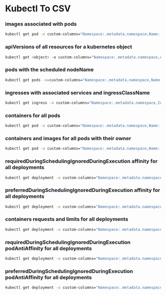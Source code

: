 # Kubectl To CSV

### images associated with pods
```bash
kubectl get pod -o custom-columns="Namespace:.metadata.namespace,Name:.metadata.name,Images:.spec.containers[*].image" -A | tr -s ' ' | sed 's/,/;/g' | tr ' ' ',' > pod_images.csv 
```

### apiVersions of all resources for a kubernetes object

```bash
kubectl get <object> -o custom-columns="Namespace:.metadata.namespace,ApiVersion:.apiVersion,Kind:.kind,Name:.metadata.name" -A | tr -s ' ' | tr ' ' ',' > apiVersion.csv
```

### pods with the scheduled nodeName
```bash
kubectl get pods -o=custom-columns="Namespace:.metadata.namespace,Name:.metadata.name,Node:.spec.nodeName" -A | tr -s ' ' | tr ' ' ',' > pod_node.csv
```

### ingresses with associated services and ingressClassName

```bash
kubectl get ingress -o custom-columns="Namespace:.metadata.namespace,IngressName:.metadata.name,IngressClassName:.spec.ingressClassName,Associated Services:.spec.rules[*].http.paths[*].backend.service.name" | tr -s ' ' | sed 's/,/;/g' | tr ' ' ',' > ingress_svc.csv
```

### containers for all pods

```bash
kubectl get pod -o custom-columns="Namespace:.metadata.namespace,Name:.metadata.name,ContainersName:.spec.containers[*].name" -A | tr -s ' ' | tr ',' ';' | tr ' ' ',' | tr ';' ' ' > pod_containers.csv
```

### containers and images for all pods with their owner

```bash
kubectl get pod -o custom-columns="Namespace:.metadata.namespace,Name:.metadata.name,OwnerReferenceKind:.metadata.ownerReferences[0].kind,ContainersNames:.spec.containers[*].name,ContainersImages:.spec.containers[*].image" -A | tr -s ' ' | tr ',' ';' | tr ' ' ',' | tr ';' ' ' > pod_owner_container_images.csv
```

### requiredDuringSchedulingIgnoredDuringExecution affinity for all deployments
```bash
kubectl get deployment -o custom-columns="Namespace:.metadata.namespace,Name:.metadata.name,requiredDuringSchedulingIgnoredDuringExecutionKeys:.spec.template.spec.affinity.nodeAffinity.requiredDuringSchedulingIgnoredDuringExecution.nodeSelectorTerms[*].matchExpressions[*].key,requiredDuringSchedulingIgnoredDuringExecutionOperator:.spec.template.spec.affinity.nodeAffinity.requiredDuringSchedulingIgnoredDuringExecution.nodeSelectorTerms[*].matchExpressions[*].operator,requiredDuringSchedulingIgnoredDuringExecutionValues:.spec.template.spec.affinity.nodeAffinity.requiredDuringSchedulingIgnoredDuringExecution.nodeSelectorTerms[*].matchExpressions[*].values" -A | tr -s ' ' | tr ',' ';' | tr ' ' ',' | tr ';' ' ' > deployment_affinity.csv
```

### preferredDuringSchedulingIgnoredDuringExecution affinity for all deployments
```bash
kubectl get deployment -o custom-columns="Namespace:.metadata.namespace,Name:.metadata.name,preferredDuringSchedulingIgnoredDuringExecutionKeys:.spec.template.spec.affinity.nodeAffinity.preferredDuringSchedulingIgnoredDuringExecution.nodeSelectorTerms[*].matchExpressions[*].key,preferredDuringSchedulingIgnoredDuringExecutionOperator:.spec.template.spec.affinity.nodeAffinity.preferredDuringSchedulingIgnoredDuringExecution.nodeSelectorTerms[*].matchExpressions[*].operator,preferredDuringSchedulingIgnoredDuringExecutionValues:.spec.template.spec.affinity.nodeAffinity.preferredDuringSchedulingIgnoredDuringExecution.nodeSelectorTerms[*].matchExpressions[*].values" -A | tr -s ' ' | tr ',' ';' | tr ' ' ',' | tr ';' ' ' > deployment_affinity.csv
```

### containers requests and limits for all deployments
```bash
kubectl get deployment -o custom-columns="Namespace:.metadata.namespace,Name:.metadata.name,ContainersName:.spec.template.spec.containers[*].name,ContainerRequests:.spec.template.spec.containers[*].resources.requests,ContainerLimits:.spec.template.spec.containers[*].resources.limits -A"
```

### requiredDuringSchedulingIgnoredDuringExecution podAntiAffinity for all deployments
```bash
kubectl get deployment -o custom-columns="Namespace:.metadata.namespace,Name:.metadata.name,requiredDuringSchedulingIgnoredDuringExecutionKeys:.spec.template.spec.affinity.podAntiAffinity.requiredDuringSchedulingIgnoredDuringExecution[*].labelSelector.matchExpressions[*].key,requiredDuringSchedulingIgnoredDuringExecutionOperator:.spec.template.spec.affinity.podAntiAffinity.requiredDuringSchedulingIgnoredDuringExecution[*].labelSelector.matchExpressions[*].operator,requiredDuringSchedulingIgnoredDuringExecutionValues:.spec.template.spec.affinity.podAntiAffinity.requiredDuringSchedulingIgnoredDuringExecution[*].labelSelector.matchExpressions[*].values" -A | tr -s ' ' | tr ',' ';' | tr ' ' ',' | tr ';' ' ' > deployment_podAntiAffinity.csv
```

### preferredDuringSchedulingIgnoredDuringExecution podAntiAffinity for all deployments
```bash
kubectl get deployment -o custom-columns="Namespace:.metadata.namespace,Name:.metadata.name,preferredDuringSchedulingIgnoredDuringExecutionKeys:.spec.template.spec.affinity.podAntiAffinity.preferredDuringSchedulingIgnoredDuringExecution.labelSelector.matchExpressions[*].key,preferredDuringSchedulingIgnoredDuringExecutionOperator:.spec.template.spec.affinity.podAntiAffinity.preferredDuringSchedulingIgnoredDuringExecution.labelSelector.matchExpressions[*].operator,preferredDuringSchedulingIgnoredDuringExecutionValues:.spec.template.spec.affinity.podAntiAffinity.preferredDuringSchedulingIgnoredDuringExecution.labelSelector.matchExpressions[*].values" -A | tr -s ' ' | tr ',' ';' | tr ' ' ',' | tr ';' ' ' > deployment_podAntiAffinity.csv
